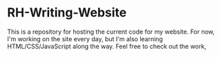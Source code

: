 # RH-Writing-Website
This is a repository for hosting the current code for my website. For now, I'm working on the site every day, but I'm also learning HTML/CSS/JavaScript along the way. Feel free to check out the work, 
